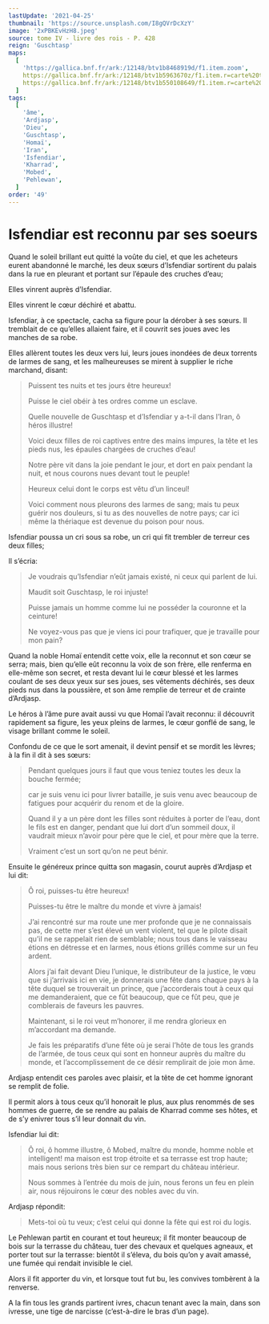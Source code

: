 ```yaml
---
lastUpdate: '2021-04-25'
thumbnail: 'https://source.unsplash.com/I8gQVrDcXzY'
image: '2xPBKEvHzH8.jpeg'
source: tome IV - livre des rois - P. 428
reign: 'Guschtasp'
maps:
  [
    'https://gallica.bnf.fr/ark:/12148/btv1b8468919d/f1.item.zoom',
    https://gallica.bnf.fr/ark:/12148/btv1b5963670z/f1.item.r=carte%20touran.zoom,
    https://gallica.bnf.fr/ark:/12148/btv1b550108649/f1.item.r=carte%20touran.zoom,
  ]
tags:
  [
    'âme',
    'Ardjasp',
    'Dieu',
    'Guschtasp',
    'Homaï',
    'Iran',
    'Isfendiar',
    'Kharrad',
    'Mobed',
    'Pehlewan',
  ]
order: '49'
---
```


# Isfendiar est reconnu par ses soeurs

Quand le soleil brillant eut quitté la voûte du ciel, et que les acheteurs eurent abandonné le marché, les deux sœurs d’Isfendiar sortirent du palais dans la rue en pleurant et portant sur l’épaule des cruches d’eau;

Elles vinrent auprès d’Isfendiar.

Elles vinrent le cœur déchiré et abattu.

Isfendiar, à ce spectacle, cacha sa figure pour la dérober à ses sœurs. Il tremblait de ce qu’elles allaient faire, et il couvrit ses joues avec les manches de sa robe.

Elles allèrent toutes les deux vers lui, leurs joues inondées de deux torrents de larmes de sang, et les malheureuses se mirent à supplier le riche marchand, disant:

> Puissent tes nuits et tes jours être heureux!
>
> Puisse le ciel obéir à tes ordres comme un esclave.
>
> Quelle nouvelle de Guschtasp et d’Isfendiar y a-t-il dans l’Iran, ô héros illustre!
>
> Voici deux filles de roi captives entre des mains impures, la tête et les pieds nus, les épaules chargées de cruches d’eau!
>
> Notre père vit dans la joie pendant le jour, et dort en paix pendant la nuit, et nous courons nues devant tout le peuple!
>
> Heureux celui dont le corps est vêtu d’un linceul!
>
> Voici comment nous pleurons des larmes de sang; mais tu peux guérir nos douleurs, si tu as des nouvelles de notre pays; car ici même la thériaque est devenue du poison pour nous.

Isfendiar poussa un cri sous sa robe, un cri qui fit trembler de terreur ces deux filles;

Il s’écria:

> Je voudrais qu’Isfendiar n’eût jamais existé, ni ceux qui parlent de lui.
>
> Maudit soit Guschtasp, le roi injuste!
>
> Puisse jamais un homme comme lui ne posséder la couronne et la ceinture!
>
> Ne voyez-vous pas que je viens ici pour trafiquer, que je travaille pour mon pain?

Quand la noble Homaï entendit cette voix, elle la reconnut et son cœur se serra; mais, bien qu’elle eût reconnu la voix de son frère, elle renferma en elle-même son secret, et resta devant lui le cœur blessé et les larmes coulant de ses deux yeux sur ses joues, ses vêtements déchirés, ses deux pieds nus dans la poussière, et son âme remplie de terreur et de crainte d’Ardjasp.

Le héros à l’âme pure avait aussi vu que Homaï l’avait reconnu: il découvrit rapidement sa figure, les yeux pleins de larmes, le cœur gonflé de sang, le visage brillant comme le soleil.

Confondu de ce que le sort amenait, il devint pensif et se mordit les lèvres; à la fin il dit à ses sœurs:

> Pendant quelques jours il faut que vous teniez toutes les deux la bouche fermée;
>
> car je suis venu ici pour livrer bataille, je suis venu avec beaucoup de fatigues pour acquérir du renom et de la gloire.
>
> Quand il y a un père dont les filles sont réduites à porter de l’eau, dont le fils est en danger, pendant que lui dort d’un sommeil doux, il vaudrait mieux n’avoir pour père que le ciel, et pour mère que la terre.
>
> Vraiment c’est un sort qu’on ne peut bénir.

Ensuite le généreux prince quitta son magasin, courut auprès d’Ardjasp et lui dit:

> Ô roi, puisses-tu être heureux!
>
> Puisses-tu être le maître du monde et vivre à jamais!
>
> J’ai rencontré sur ma route une mer profonde que je ne connaissais pas, de cette mer s’est élevé un vent violent, tel que le pilote disait qu’il ne se rappelait rien de semblable; nous tous dans le vaisseau étions en détresse et en larmes, nous étions grillés comme sur un feu ardent.
>
> Alors j’ai fait devant Dieu l’unique, le distributeur de la justice, le vœu que si j’arrivais ici en vie, je donnerais une fête dans chaque pays à la tête duquel se trouverait un prince, que j’accorderais tout à ceux qui me demanderaient, que ce fût beaucoup, que ce fût peu, que je comblerais de faveurs les pauvres.
>
> Maintenant, si le roi veut m’honorer, il me rendra glorieux en m’accordant ma demande.
>
> Je fais les préparatifs d’une fête où je serai l’hôte de tous les grands de l’armée, de tous ceux qui sont en honneur auprès du maître du monde, et l’accomplissement de ce désir remplirait de joie mon âme.

Ardjasp entendit ces paroles avec plaisir, et la tête de cet homme ignorant se remplit de folie.

Il permit alors à tous ceux qu’il honorait le plus, aux plus renommés de ses hommes de guerre, de se rendre au palais de Kharrad comme ses hôtes, et de s’y enivrer tous s’il leur donnait du vin.

Isfendiar lui dit:

> Ô roi, ô homme illustre, ô Mobed, maître du monde, homme noble et intelligent! ma maison est trop étroite et sa terrasse est trop haute; mais nous serions très bien sur ce rempart du château intérieur.
>
> Nous sommes à l’entrée du mois de juin, nous ferons un feu en plein air, nous réjouirons le cœur des nobles avec du vin.

Ardjasp répondit:

> Mets-toi où tu veux; c’est celui qui donne la fête qui est roi du logis.

Le Pehlewan partit en courant et tout heureux; il fit monter beaucoup de bois sur la terrasse du château, tuer des chevaux et quelques agneaux, et porter tout sur la terrasse: bientôt il s’éleva, du bois qu’on y avait amassé, une fumée qui rendait invisible le ciel.

Alors il fit apporter du vin, et lorsque tout fut bu, les convives tombèrent à la renverse.

A la fin tous les grands partirent ivres, chacun tenant avec la main, dans son ivresse, une tige de narcisse (c’est-à-dire le bras d’un page).
